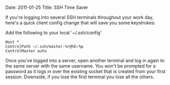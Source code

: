 Date: 2011-01-25
Title: SSH Time Saver

If you're logging into several SSH terminals throughout your work day, here's
a quick client config change that will save you some keystrokes:

Add the following to your local '~/.ssh/config'

    
    
    Host *
    ControlPath ~/.ssh/master-%r@%h:%p
    ControlMaster auto
    

Once you've logged into a server, open another terminal and log in again to
the same server with the same username. You won't be prompted for a password
as it logs in over the existing socket that is created from your first
session. Downside, if you lose the first terminal you lose all the others.

